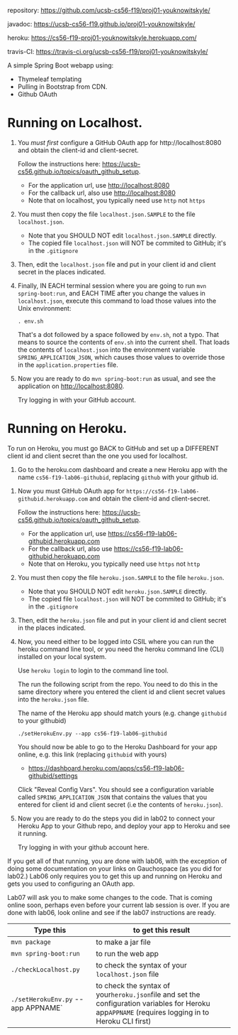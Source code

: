 repository: <https://github.com/ucsb-cs56-f19/proj01-youknowitskyle/>

javadoc: <https://ucsb-cs56-f19.github.io/proj01-youknowitskyle/>

heroku: <https://cs56-f19-proj01-youknowitskyle.herokuapp.com/>

travis-CI: <https://travis-ci.org/ucsb-cs56-f19/proj01-youknowitskyle/>



A simple Spring Boot webapp using:

-   Thymeleaf templating
-   Pulling in Bootstrap from CDN.
-   Github OAuth

# Running on Localhost.

1.  You _must first_ configure a GitHub OAuth app for http://localhost:8080 and obtain the client-id and client-secret.

    Follow the instructions here: <https://ucsb-cs56.github.io/topics/oauth_github_setup>.

    -   For the application url, use <http://localhost:8080>
    -   For the callback url, also use <http://localhost:8080>
    -   Note that on localhost, you typically need use `http` not `https`

2.  You must then copy the file `localhost.json.SAMPLE` to the file `localhost.json`.

    -   Note that you SHOULD NOT edit `localhost.json.SAMPLE` directly.
    -   The copied file `localhost.json` will NOT be commited to GitHub; it's in the `.gitignore`

3.  Then, edit the `localhost.json` file and put in your client id and client secret in the places indicated.

4.  Finally, IN EACH terminal session where you are going to run `mvn spring-boot:run`, and EACH TIME after you
    change the values in `localhost.json`, execute this command to load those values into the Unix environment:

    ```
    . env.sh
    ```

    That's a dot followed by a space followed by `env.sh`, not a typo. That means to source the contents of `env.sh` into the
    current shell. That loads the contents of `localhost.json` into the environment variable `SPRING_APPLICATION_JSON`, which
    causes those values to override those in the `application.properties` file.

5)  Now you are ready to do `mvn spring-boot:run` as usual, and see the application on <http://localhost:8080>.

    Try logging in with your GitHub account.

# Running on Heroku.

To run on Heroku, you must go BACK to GitHub and set up a DIFFERENT client id and client secret than the one you used for
localhost.

1.  Go to the heroku.com dashboard and create a new Heroku app with the name `cs56-f19-lab06-githubid`, replacing `github` with your
    github id.

1)  Now you must GitHub OAuth app for `https://cs56-f19-lab06-githubid.herokuapp.com` and obtain the client-id and client-secret.

    Follow the instructions here: <https://ucsb-cs56.github.io/topics/oauth_github_setup>.

    -   For the application url, use <https://cs56-f19-lab06-githubid.herokuapp.com>
    -   For the callback url, also use <https://cs56-f19-lab06-githubid.herokuapp.com>
    -   Note that on Heroku, you typically need use `https` not `http`

2)  You must then copy the file `heroku.json.SAMPLE` to the file `heroku.json`.

    -   Note that you SHOULD NOT edit `heroku.json.SAMPLE` directly.
    -   The copied file `localhost.json` will NOT be commited to GitHub; it's in the `.gitignore`

3)  Then, edit the `heroku.json` file and put in your client id and client secret in the places indicated.

4)  Now, you need either to be logged into CSIL where you can run the heroku command line tool, or you need the heroku
    command line (CLI) installed on your local system.

    Use `heroku login` to login to the command line tool.

    The run the following script from the repo. You need to do this in the same directory where you entered
    the client id and client secret values into the `heroku.json` file.

    The name of the Heroku app should match yours (e.g. change `githubid` to your githubid)

    ```
    ./setHerokuEnv.py --app cs56-f19-lab06-githubid
    ```

    You should now be able to go to the Heroku Dashboard for your app online, e.g. this link (replacing `githubid` with yours)

    -   <https://dashboard.heroku.com/apps/cs56-f19-lab06-githubid/settings>

    Click "Reveal Config Vars". You should see a configuration variable called `SPRING_APPLICATION_JSON` that contains
    the values that you entered for client id and client secret (i.e the contents of `heroku.json`).

5.  Now you are ready to do the steps you did in lab02 to connect your Heroku App to your Github repo, and deploy your app to Heroku and see it running.

    Try logging in with your github account here.

If you get all of that running, you are done with lab06, with the exception of doing some documentation on your links on Gauchospace (as you did for lab02.)
Lab06 only requires you to get this up and running on Heroku and gets you used to
configuring an OAuth app.

Lab07 will ask you to make some changes to the code. That is coming online soon, perhaps even before your current lab session is over. If you are done
with lab06, look online and see if the lab07 instructions are ready.

| Type this                                                                                                                                                                              | to get this result                                |
| -------------------------------------------------------------------------------------------------------------------------------------------------------------------------------------- | ------------------------------------------------- |
| `mvn package`                                                                                                                                                                          | to make a jar file                                |
| `mvn spring-boot:run`                                                                                                                                                                  | to run the web app                                |
| `./checkLocalhost.py`                                                                                                                                                                  | to check the syntax of your `localhost.json` file |
| `./setHerokuEnv.py` --app APPNAME`| to check the syntax of your`heroku.json`file and set the configuration variables for Heroku app`APPNAME` (requires logging in to Heroku CLI first) |

